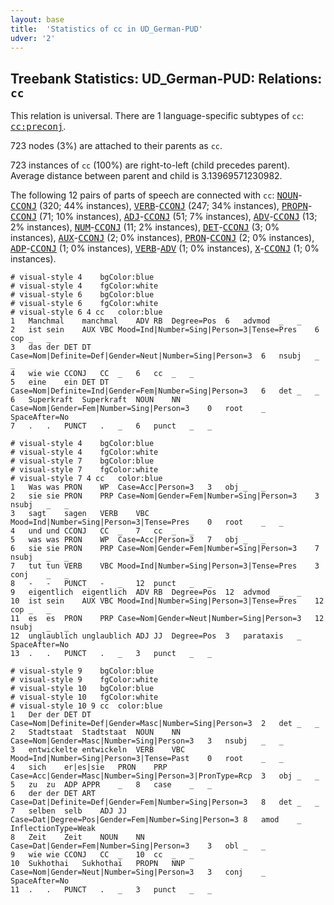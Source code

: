 ```yaml
---
layout: base
title:  'Statistics of cc in UD_German-PUD'
udver: '2'
---
```


## Treebank Statistics: UD_German-PUD: Relations: `cc`

This relation is universal.
There are 1 language-specific subtypes of `cc`: <tt><a href="de_pud-dep-cc-preconj.html">cc:preconj</a></tt>.

723 nodes (3%) are attached to their parents as `cc`.

723 instances of `cc` (100%) are right-to-left (child precedes parent).
Average distance between parent and child is 3.13969571230982.

The following 12 pairs of parts of speech are connected with `cc`: <tt><a href="de_pud-pos-NOUN.html">NOUN</a></tt>-<tt><a href="de_pud-pos-CCONJ.html">CCONJ</a></tt> (320; 44% instances), <tt><a href="de_pud-pos-VERB.html">VERB</a></tt>-<tt><a href="de_pud-pos-CCONJ.html">CCONJ</a></tt> (247; 34% instances), <tt><a href="de_pud-pos-PROPN.html">PROPN</a></tt>-<tt><a href="de_pud-pos-CCONJ.html">CCONJ</a></tt> (71; 10% instances), <tt><a href="de_pud-pos-ADJ.html">ADJ</a></tt>-<tt><a href="de_pud-pos-CCONJ.html">CCONJ</a></tt> (51; 7% instances), <tt><a href="de_pud-pos-ADV.html">ADV</a></tt>-<tt><a href="de_pud-pos-CCONJ.html">CCONJ</a></tt> (13; 2% instances), <tt><a href="de_pud-pos-NUM.html">NUM</a></tt>-<tt><a href="de_pud-pos-CCONJ.html">CCONJ</a></tt> (11; 2% instances), <tt><a href="de_pud-pos-DET.html">DET</a></tt>-<tt><a href="de_pud-pos-CCONJ.html">CCONJ</a></tt> (3; 0% instances), <tt><a href="de_pud-pos-AUX.html">AUX</a></tt>-<tt><a href="de_pud-pos-CCONJ.html">CCONJ</a></tt> (2; 0% instances), <tt><a href="de_pud-pos-PRON.html">PRON</a></tt>-<tt><a href="de_pud-pos-CCONJ.html">CCONJ</a></tt> (2; 0% instances), <tt><a href="de_pud-pos-ADP.html">ADP</a></tt>-<tt><a href="de_pud-pos-CCONJ.html">CCONJ</a></tt> (1; 0% instances), <tt><a href="de_pud-pos-VERB.html">VERB</a></tt>-<tt><a href="de_pud-pos-ADV.html">ADV</a></tt> (1; 0% instances), <tt><a href="de_pud-pos-X.html">X</a></tt>-<tt><a href="de_pud-pos-CCONJ.html">CCONJ</a></tt> (1; 0% instances).


~~~ conllu
# visual-style 4	bgColor:blue
# visual-style 4	fgColor:white
# visual-style 6	bgColor:blue
# visual-style 6	fgColor:white
# visual-style 6 4 cc	color:blue
1	Manchmal	manchmal	ADV	RB	Degree=Pos	6	advmod	_	_
2	ist	sein	AUX	VBC	Mood=Ind|Number=Sing|Person=3|Tense=Pres	6	cop	_	_
3	das	der	DET	DT	Case=Nom|Definite=Def|Gender=Neut|Number=Sing|Person=3	6	nsubj	_	_
4	wie	wie	CCONJ	CC	_	6	cc	_	_
5	eine	ein	DET	DT	Case=Nom|Definite=Ind|Gender=Fem|Number=Sing|Person=3	6	det	_	_
6	Superkraft	Superkraft	NOUN	NN	Case=Nom|Gender=Fem|Number=Sing|Person=3	0	root	_	SpaceAfter=No
7	.	.	PUNCT	.	_	6	punct	_	_

~~~


~~~ conllu
# visual-style 4	bgColor:blue
# visual-style 4	fgColor:white
# visual-style 7	bgColor:blue
# visual-style 7	fgColor:white
# visual-style 7 4 cc	color:blue
1	Was	was	PRON	WP	Case=Acc|Person=3	3	obj	_	_
2	sie	sie	PRON	PRP	Case=Nom|Gender=Fem|Number=Sing|Person=3	3	nsubj	_	_
3	sagt	sagen	VERB	VBC	Mood=Ind|Number=Sing|Person=3|Tense=Pres	0	root	_	_
4	und	und	CCONJ	CC	_	7	cc	_	_
5	was	was	PRON	WP	Case=Acc|Person=3	7	obj	_	_
6	sie	sie	PRON	PRP	Case=Nom|Gender=Fem|Number=Sing|Person=3	7	nsubj	_	_
7	tut	tun	VERB	VBC	Mood=Ind|Number=Sing|Person=3|Tense=Pres	3	conj	_	_
8	-	-	PUNCT	-	_	12	punct	_	_
9	eigentlich	eigentlich	ADV	RB	Degree=Pos	12	advmod	_	_
10	ist	sein	AUX	VBC	Mood=Ind|Number=Sing|Person=3|Tense=Pres	12	cop	_	_
11	es	es	PRON	PRP	Case=Nom|Gender=Neut|Number=Sing|Person=3	12	nsubj	_	_
12	unglaublich	unglaublich	ADJ	JJ	Degree=Pos	3	parataxis	_	SpaceAfter=No
13	.	.	PUNCT	.	_	3	punct	_	_

~~~


~~~ conllu
# visual-style 9	bgColor:blue
# visual-style 9	fgColor:white
# visual-style 10	bgColor:blue
# visual-style 10	fgColor:white
# visual-style 10 9 cc	color:blue
1	Der	der	DET	DT	Case=Nom|Definite=Def|Gender=Masc|Number=Sing|Person=3	2	det	_	_
2	Stadtstaat	Stadtstaat	NOUN	NN	Case=Nom|Gender=Masc|Number=Sing|Person=3	3	nsubj	_	_
3	entwickelte	entwickeln	VERB	VBC	Mood=Ind|Number=Sing|Person=3|Tense=Past	0	root	_	_
4	sich	er|es|sie	PRON	PRP	Case=Acc|Gender=Masc|Number=Sing|Person=3|PronType=Rcp	3	obj	_	_
5	zu	zu	ADP	APPR	_	8	case	_	_
6	der	der	DET	ART	Case=Dat|Definite=Def|Gender=Fem|Number=Sing|Person=3	8	det	_	_
7	selben	selb	ADJ	JJ	Case=Dat|Degree=Pos|Gender=Fem|Number=Sing|Person=3	8	amod	_	InflectionType=Weak
8	Zeit	Zeit	NOUN	NN	Case=Dat|Gender=Fem|Number=Sing|Person=3	3	obl	_	_
9	wie	wie	CCONJ	CC	_	10	cc	_	_
10	Sukhothai	Sukhothai	PROPN	NNP	Case=Nom|Gender=Neut|Number=Sing|Person=3	3	conj	_	SpaceAfter=No
11	.	.	PUNCT	.	_	3	punct	_	_

~~~


